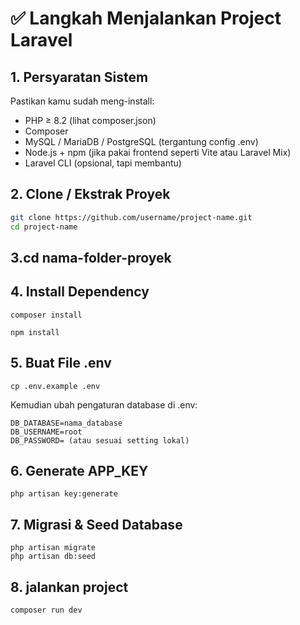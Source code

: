 # ✅ Langkah Menjalankan Project Laravel

## 1. Persyaratan Sistem
Pastikan kamu sudah meng-install:
- PHP ≥ 8.2 (lihat composer.json)
- Composer
- MySQL / MariaDB / PostgreSQL (tergantung config .env)
- Node.js + npm (jika pakai frontend seperti Vite atau Laravel Mix)
- Laravel CLI (opsional, tapi membantu)

## 2. Clone / Ekstrak Proyek

```bash
git clone https://github.com/username/project-name.git
cd project-name
```
## 3.cd nama-folder-proyek


## 4. Install Dependency
```
composer install
```
```
npm install
```
## 5. Buat File .env
```
cp .env.example .env
```

Kemudian ubah pengaturan database di .env:

```
DB_DATABASE=nama_database
DB_USERNAME=root
DB_PASSWORD= (atau sesuai setting lokal)
```

## 6. Generate APP_KEY
```
php artisan key:generate
```

## 7. Migrasi & Seed Database
```
php artisan migrate
php artisan db:seed
```

## 8. jalankan project 
```
composer run dev
```


